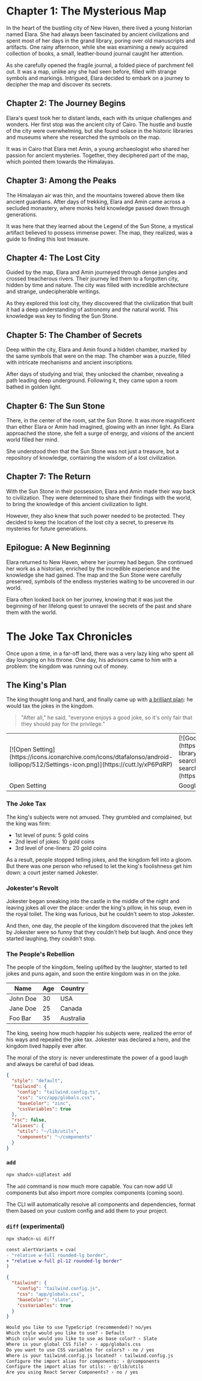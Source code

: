 # **Chapter 1: The Mysterious Map**

In the heart of the bustling city of New Haven, there lived a young historian named Elara. She had always been fascinated by ancient civilizations and spent most of her days in the grand library, poring over old manuscripts and artifacts. One rainy afternoon, while she was examining a newly acquired collection of books, a small, leather-bound journal caught her attention.

As she carefully opened the fragile journal, a folded piece of parchment fell out. It was a map, unlike any she had seen before, filled with strange symbols and markings. Intrigued, Elara decided to embark on a journey to decipher the map and discover its secrets.

## **Chapter 2: The Journey Begins**

Elara's quest took her to distant lands, each with its unique challenges and wonders. Her first stop was the ancient city of Cairo. The hustle and bustle of the city were overwhelming, but she found solace in the historic libraries and museums where she researched the symbols on the map.

It was in Cairo that Elara met Amin, a young archaeologist who shared her passion for ancient mysteries. Together, they deciphered part of the map, which pointed them towards the Himalayas.

## **Chapter 3: Among the Peaks**

The Himalayan air was thin, and the mountains towered above them like ancient guardians. After days of trekking, Elara and Amin came across a secluded monastery, where monks held knowledge passed down through generations.

It was here that they learned about the Legend of the Sun Stone, a mystical artifact believed to possess immense power. The map, they realized, was a guide to finding this lost treasure.

## **Chapter 4: The Lost City**

Guided by the map, Elara and Amin journeyed through dense jungles and crossed treacherous rivers. Their journey led them to a forgotten city, hidden by time and nature. The city was filled with incredible architecture and strange, undecipherable writings.

As they explored this lost city, they discovered that the civilization that built it had a deep understanding of astronomy and the natural world. This knowledge was key to finding the Sun Stone.

## **Chapter 5: The Chamber of Secrets**

Deep within the city, Elara and Amin found a hidden chamber, marked by the same symbols that were on the map. The chamber was a puzzle, filled with intricate mechanisms and ancient inscriptions.

After days of studying and trial, they unlocked the chamber, revealing a path leading deep underground. Following it, they came upon a room bathed in golden light.

## **Chapter 6: The Sun Stone**

There, in the center of the room, sat the Sun Stone. It was more magnificent than either Elara or Amin had imagined, glowing with an inner light. As Elara approached the stone, she felt a surge of energy, and visions of the ancient world filled her mind.

She understood then that the Sun Stone was not just a treasure, but a repository of knowledge, containing the wisdom of a lost civilization.

## **Chapter 7: The Return**

With the Sun Stone in their possession, Elara and Amin made their way back to civilization. They were determined to share their findings with the world, to bring the knowledge of this ancient civilization to light.

However, they also knew that such power needed to be protected. They decided to keep the location of the lost city a secret, to preserve its mysteries for future generations.

## **Epilogue: A New Beginning**

Elara returned to New Haven, where her journey had begun. She continued her work as a historian, enriched by the incredible experience and the knowledge she had gained. The map and the Sun Stone were carefully preserved, symbols of the endless mysteries waiting to be uncovered in our world.

Elara often looked back on her journey, knowing that it was just the beginning of her lifelong quest to unravel the secrets of the past and share them with the world.
# The Joke Tax Chronicles

Once upon a time, in a far-off land, there was a very lazy king who spent all day lounging on his throne. One day, his advisors came to him with a problem: the kingdom was running out of money.

## The King's Plan

The king thought long and hard, and finally came up with [a brilliant plan](#): he would tax the jokes in the kingdom.

> "After all," he said, "everyone enjoys a good joke, so it's only fair that they should pay for the privilege."

<table>
  <tbody>
    <tr>
      <td>[![Open Setting](https://icons.iconarchive.com/icons/dtafalonso/android-lollipop/512/Settings-icon.png)](https://cutt.ly/xP6PdRP)</td>
      <td>[![Google Search](https://icon-library.com/images/google-search-icon/google-search-icon-23.jpg)](https://cutt.ly/rArZdsK)</td>
      <td>[![Galaxy Store](https://i.pinimg.com/originals/b1/47/47/b147478668fcb07bd72b253f178e3a01.png)](https://www.samsung.com/vn/apps/galaxy-store/)</td>
    </tr>
    <tr>
      <td>Open Setting</td>
      <td>Google Search</td>
      <td>Galaxy Store</td>
    </tr>
  </tbody>
</table>

### The Joke Tax

The king's subjects were not amused. They grumbled and complained, but the king was firm:

- 1st level of puns: 5 gold coins
- 2nd level of jokes: 10 gold coins
- 3rd level of one-liners: 20 gold coins

As a result, people stopped telling jokes, and the kingdom fell into a gloom. But there was one person who refused to let the king's foolishness get him down: a court jester named Jokester.

### Jokester's Revolt

Jokester began sneaking into the castle in the middle of the night and leaving jokes all over the place: under the king's pillow, in his soup, even in the royal toilet. The king was furious, but he couldn't seem to stop Jokester.

And then, one day, the people of the kingdom discovered that the jokes left by Jokester were so funny that they couldn't help but laugh. And once they started laughing, they couldn't stop.

### The People's Rebellion

The people of the kingdom, feeling uplifted by the laughter, started to tell jokes and puns again, and soon the entire kingdom was in on the joke.

<table>
  <thead>
    <tr>
      <th>Name</th>
      <th>Age</th>
      <th>Country</th>
    </tr>
  </thead>
  <tbody>
    <tr>
      <td>John Doe</td>
      <td>30</td>
      <td>USA</td>
    </tr>
    <tr>
      <td>Jane Doe</td>
      <td>25</td>
      <td>Canada</td>
    </tr>
    <tr>
      <td>Foo Bar</td>
      <td>35</td>
      <td>Australia</td>
    </tr>
  </tbody>
</table>

The king, seeing how much happier his subjects were, realized the error of his ways and repealed the joke tax. Jokester was declared a hero, and the kingdom lived happily ever after.

The moral of the story is: never underestimate the power of a good laugh and always be careful of bad ideas.



```json title="components.json"
{
  "style": "default",
  "tailwind": {
    "config": "tailwind.config.ts",
    "css": "src/app/globals.css",
    "baseColor": "zinc",
    "cssVariables": true
  },
  "rsc": false,
  "aliases": {
    "utils": "~/lib/utils",
    "components": "~/components"
  }
}
```

### `add`

```bash
npx shadcn-ui@latest add
```

The `add` command is now much more capable. You can now add UI components but also import more complex components (coming soon).

The CLI will automatically resolve all components and dependencies, format them based on your custom config and add them to your project.

### `diff` (experimental)

```bash
npx shadcn-ui diff
```

```diff /pl-12/
const alertVariants = cva(
- "relative w-full rounded-lg border",
+ "relative w-full pl-12 rounded-lg border"
)
```

```json {6} title="components.json"
{
  "tailwind": {
    "config": "tailwind.config.js",
    "css": "app/globals.css",
    "baseColor": "slate",
    "cssVariables": true
  }
}
```

```txt showLineNumbers
Would you like to use TypeScript (recommended)? no/yes
Which style would you like to use? › Default
Which color would you like to use as base color? › Slate
Where is your global CSS file? › › app/globals.css
Do you want to use CSS variables for colors? › no / yes
Where is your tailwind.config.js located? › tailwind.config.js
Configure the import alias for components: › @/components
Configure the import alias for utils: › @/lib/utils
Are you using React Server Components? › no / yes
```

